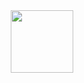 <div id="header" align="center">
  <img src="https://psv4.userapi.com/c237031/u312110698/docs/d36/62fc713f32d3/krol.gif?extra=rxhTXP5OAuzpEuFHtCRT6fgLjC4BvEFot0syPItzcS7lIqG2EfRdNpyzMtnPJhtWEt1P6m1aW77BZS1LuJ3g-B6cBr06lzBSsBNHr6YVBSnQUpNy0Zrg7yFbvh1a20SiSS6eGkwW859lZb6xgY5zd61nMzg" width="100"/>
</div>
